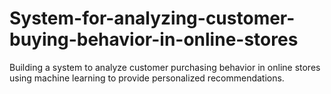 # System-for-analyzing-customer-buying-behavior-in-online-stores
Building a system to analyze customer purchasing behavior in online stores using machine learning to provide personalized recommendations.
